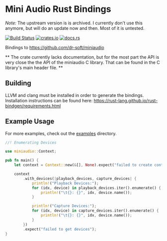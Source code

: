 Mini Audio Rust Bindings
===

*Note:*
The upstream version is is archived. I currently don't use this anymore, but will do an update now and then. Most of it is untested.

[![Build Status](https://github.com/ExPixel/miniaudio-rs/workflows/CI/badge.svg)](https://github.com/ExPixel/miniaudio-rs/actions?query=workflow%3ACI)
[![crates.io](https://img.shields.io/crates/v/miniaudio.svg?color=orange)](https://crates.io/crates/miniaudio)
[![docs.rs](https://img.shields.io/badge/docs-stable-blue.svg)](https://docs.rs/miniaudio)

Bindings to https://github.com/dr-soft/miniaudio

**
The crate currently lacks documentation, but for the most part the API is very close the the API of the miniaudio C library.
That can be found in the C library's main header file.
**

Building
---
LLVM and clang must be installed in order to generate the bindings.
Installation instructions can be found here: https://rust-lang.github.io/rust-bindgen/requirements.html

Example Usage
---

For more examples, check out the [examples](/miniaudio/examples) directory.

```rust
//! Enumerating Devices

use miniaudio::Context;

pub fn main() {
    let context = Context::new(&[], None).expect("failed to create context");

    context
        .with_devices(|playback_devices, capture_devices| {
            println!("Playback Devices:");
            for (idx, device) in playback_devices.iter().enumerate() {
                println!("\t{}: {}", idx, device.name());
            }

            println!("Capture Devices:");
            for (idx, device) in capture_devices.iter().enumerate() {
                println!("\t{}: {}", idx, device.name());
            }
        })
        .expect("failed to get devices");
}
```
